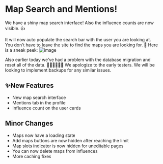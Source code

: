 # Map Search and Mentions!

We have a shiny map search interface! Also the influence counts are now visible. 👍

It will now auto populate the search bar with the user you are looking at. You don't have to leave the site to find the maps you are looking for. 🤯
Here is a sneak peek:
![image](https://fur.s-ul.eu/DwpMITMu)

Also earlier today we've had a problem with the database migration and reset all of the data. 🤦‍♀️🤦‍♀️🤦‍♀️
We apologize to the early testers. We will be looking to implement backups for any similar issues.

## ✨New Features

- New map search interface
- Mentions tab in the profile
- Influence count on the user cards

## Minor Changes

- Maps now have a loading state
- Add maps buttons are now hidden after reaching the limit
- Map slots indicator is now hidden for uneditable pages
- You can now delete maps from influences
- More caching fixes
